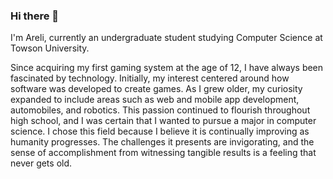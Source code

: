 ### Hi there 🤝

I'm Areli, currently an undergraduate student studying Computer Science at Towson University.

Since acquiring my first gaming system at the age of 12, I have always been fascinated by technology. Initially, my interest centered around how software was developed to create games. As I grew older, my curiosity expanded to include areas such as web and mobile app development, automobiles, and robotics. This passion continued to flourish throughout high school, and I was certain that I wanted to pursue a major in computer science. I chose this field because I believe it is continually improving as humanity progresses. The challenges it presents are invigorating, and the sense of accomplishment from witnessing tangible results is a feeling that never gets old.


<!--
**AreliMH/AreliMH** is a ✨ _special_ ✨ repository because its `README.md` (this file) appears on your GitHub profile.

Here are some ideas to get you started:

- 🔭 I’m currently working on ...
- 🌱 I’m currently learning ...
- 👯 I’m looking to collaborate on ...
- 🤔 I’m looking for help with ...
- 💬 Ask me about ...
- 📫 How to reach me: ...
- 😄 Pronouns: ...
- ⚡ Fun fact: ...
-->
